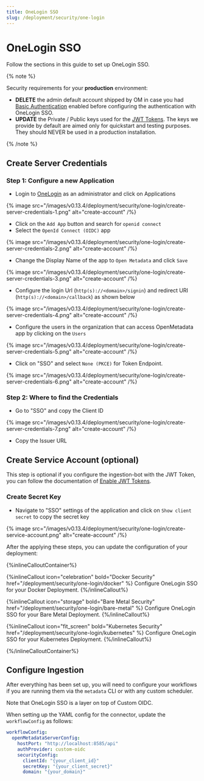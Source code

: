 ```yaml
---
title: OneLogin SSO
slug: /deployment/security/one-login
---
```


# OneLogin SSO

Follow the sections in this guide to set up OneLogin SSO.

{% note %}

Security requirements for your **production** environment:

- **DELETE** the admin default account shipped by OM in case you had [Basic Authentication](/deployment/security/basic-auth)
  enabled before configuring the authentication with OneLogin SSO.
- **UPDATE** the Private / Public keys used for the [JWT Tokens](/deployment/security/enable-jwt-tokens). The keys we provide
  by default are aimed only for quickstart and testing purposes. They should NEVER be used in a production installation.

{% /note %}

## Create Server Credentials

### Step 1: Configure a new Application

- Login to [OneLogin](https://www.onelogin.com/) as an administrator and click on Applications

 {% image src="/images/v0.13.4/deployment/security/one-login/create-server-credentials-1.png" alt="create-account" /%}

- Click on the `Add App` button and search for `openid connect`
- Select the `OpenId Connect (OIDC)` app

 {% image src="/images/v0.13.4/deployment/security/one-login/create-server-credentials-2.png" alt="create-account" /%}

- Change the Display Name of the app to `Open Metadata` and click `Save`

 {% image src="/images/v0.13.4/deployment/security/one-login/create-server-credentials-3.png" alt="create-account" /%}

- Configure the login Url (`http(s)://<domain>/signin`) and redirect URI (`http(s)://<domain>/callback`) as shown below

 {% image src="/images/v0.13.4/deployment/security/one-login/create-server-credentials-4.png" alt="create-account" /%}

- Configure the users in the organization that can access OpenMetadata app by clicking on the `Users`

 {% image src="/images/v0.13.4/deployment/security/one-login/create-server-credentials-5.png" alt="create-account" /%}

- Click on "SSO" and select `None (PKCE)` for Token Endpoint.

 {% image src="/images/v0.13.4/deployment/security/one-login/create-server-credentials-6.png" alt="create-account" /%}

### Step 2: Where to find the Credentials

- Go to "SSO" and copy the Client ID

 {% image src="/images/v0.13.4/deployment/security/one-login/create-server-credentials-7.png" alt="create-account" /%}

- Copy the Issuer URL

## Create Service Account (optional)

This step is optional if you configure the ingestion-bot with the JWT Token, you can follow the documentation of
[Enable JWT Tokens](/deployment/security/enable-jwt-tokens).

### Create Secret Key

- Navigate to "SSO" settings of the application and click on `Show client secret` to copy the secret key

 {% image src="/images/v0.13.4/deployment/security/one-login/create-service-account.png" alt="create-account" /%}

After the applying these steps, you can update the configuration of your deployment:

{%inlineCalloutContainer%}

{%inlineCallout
    icon="celebration"
    bold="Docker Security"
    href="/deployment/security/one-login/docker" %}
Configure OneLogin SSO for your Docker Deployment.
{%/inlineCallout%}

{%inlineCallout
    icon="storage"
    bold="Bare Metal Security"
    href="/deployment/security/one-login/bare-metal" %}
Configure OneLogin SSO for your Bare Metal Deployment.
{%/inlineCallout%}

{%inlineCallout
    icon="fit_screen"
    bold="Kubernetes Security"
    href="/deployment/security/one-login/kubernetes" %}
Configure OneLogin SSO for your Kubernetes Deployment.
{%/inlineCallout%}

{%/inlineCalloutContainer%}

## Configure Ingestion

After everything has been set up, you will need to configure your workflows if you are running them via the
`metadata` CLI or with any custom scheduler.

Note that OneLogin SSO is a layer on top of Custom OIDC.

When setting up the YAML config for the connector, update the `workflowConfig` as follows:

```yaml
workflowConfig:
  openMetadataServerConfig:
    hostPort: "http://localhost:8585/api"
    authProvider: custom-oidc
    securityConfig:
      clientId: "{your_client_id}"
      secretKey: "{your_client_secret}"
      domain: "{your_domain}"
```
